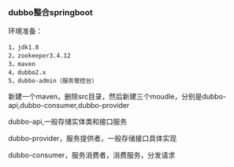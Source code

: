 ### dubbo整合springboot

环境准备：

```
1，jdk1.8
2，zookeeper3.4.12
3，maven
4，dubbo2.x
5，dubbo-admin（服务管控台）
```

新建一个maven，删除src目录，然后新建三个moudle，分别是dubbo-api,dubbo-consumer,dubbo-provider

dubbo-api,一般存储实体类和接口服务

dubbo-provider，服务提供者，一般存储接口具体实现

dubbo-consumer，服务消费者，消费服务，分发请求
